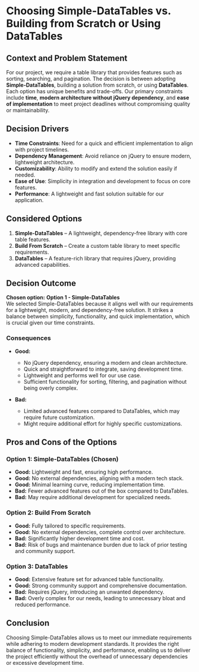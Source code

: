# Choosing Simple-DataTables vs. Building from Scratch or Using DataTables

## Context and Problem Statement  
For our project, we require a table library that provides features such as sorting, searching, and pagination. The decision is between adopting **Simple-DataTables**, building a solution from scratch, or using **DataTables**. Each option has unique benefits and trade-offs. Our primary constraints include **time**, **modern architecture without jQuery dependency**, and **ease of implementation** to meet project deadlines without compromising quality or maintainability.

## Decision Drivers  
- **Time Constraints**: Need for a quick and efficient implementation to align with project timelines.  
- **Dependency Management**: Avoid reliance on jQuery to ensure modern, lightweight architecture.  
- **Customizability**: Ability to modify and extend the solution easily if needed.  
- **Ease of Use**: Simplicity in integration and development to focus on core features.  
- **Performance**: A lightweight and fast solution suitable for our application.

## Considered Options  
1. **Simple-DataTables** – A lightweight, dependency-free library with core table features.  
2. **Build From Scratch** – Create a custom table library to meet specific requirements.  
3. **DataTables** – A feature-rich library that requires jQuery, providing advanced capabilities.

## Decision Outcome  
**Chosen option:** **Option 1 - Simple-DataTables**  
We selected Simple-DataTables because it aligns well with our requirements for a lightweight, modern, and dependency-free solution. It strikes a balance between simplicity, functionality, and quick implementation, which is crucial given our time constraints.

### Consequences  
- **Good:**  
  - No jQuery dependency, ensuring a modern and clean architecture.  
  - Quick and straightforward to integrate, saving development time.  
  - Lightweight and performs well for our use case.  
  - Sufficient functionality for sorting, filtering, and pagination without being overly complex.  

- **Bad:**  
  - Limited advanced features compared to DataTables, which may require future customization.  
  - Might require additional effort for highly specific customizations.  

## Pros and Cons of the Options  

### Option 1: Simple-DataTables (Chosen)  
- **Good:** Lightweight and fast, ensuring high performance.  
- **Good:** No external dependencies, aligning with a modern tech stack.  
- **Good:** Minimal learning curve, reducing implementation time.  
- **Bad:** Fewer advanced features out of the box compared to DataTables.  
- **Bad:** May require additional development for specialized needs.  

### Option 2: Build From Scratch  
- **Good:** Fully tailored to specific requirements.  
- **Good:** No external dependencies, complete control over architecture.  
- **Bad:** Significantly higher development time and cost.  
- **Bad:** Risk of bugs and maintenance burden due to lack of prior testing and community support.  

### Option 3: DataTables  
- **Good:** Extensive feature set for advanced table functionality.  
- **Good:** Strong community support and comprehensive documentation.  
- **Bad:** Requires jQuery, introducing an unwanted dependency.  
- **Bad:** Overly complex for our needs, leading to unnecessary bloat and reduced performance.

## Conclusion  
Choosing Simple-DataTables allows us to meet our immediate requirements while adhering to modern development standards. It provides the right balance of functionality, simplicity, and performance, enabling us to deliver the project efficiently without the overhead of unnecessary dependencies or excessive development time.
